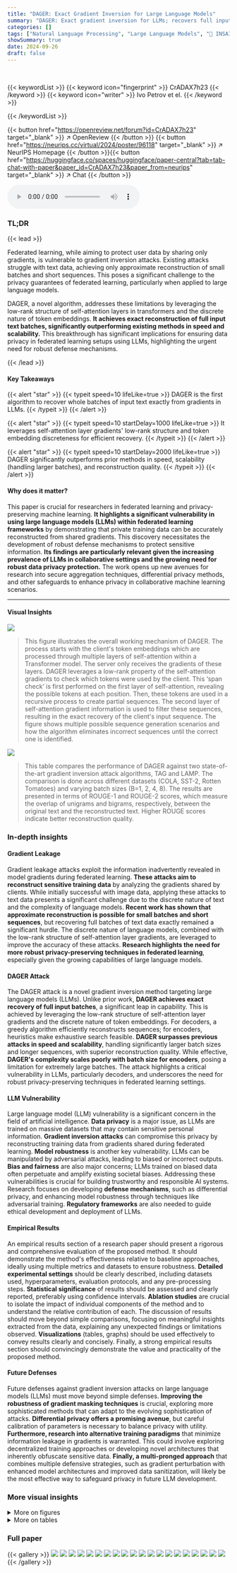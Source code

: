```yaml
---
title: "DAGER: Exact Gradient Inversion for Large Language Models"
summary: "DAGER: Exact gradient inversion for LLMs; recovers full input text batches precisely."
categories: []
tags: ["Natural Language Processing", "Large Language Models", "🏢 INSAIT",]
showSummary: true
date: 2024-09-26
draft: false
---
```


<br>

{{< keywordList >}}
{{< keyword icon="fingerprint" >}} CrADAX7h23 {{< /keyword >}}
{{< keyword icon="writer" >}} Ivo Petrov et el. {{< /keyword >}}
 
{{< /keywordList >}}

{{< button href="https://openreview.net/forum?id=CrADAX7h23" target="_blank" >}}
↗ OpenReview
{{< /button >}}
{{< button href="https://neurips.cc/virtual/2024/poster/96118" target="_blank" >}}
↗ NeurIPS Homepage
{{< /button >}}{{< button href="https://huggingface.co/spaces/huggingface/paper-central?tab=tab-chat-with-paper&paper_id=CrADAX7h23&paper_from=neurips" target="_blank" >}}
↗ Chat
{{< /button >}}



<audio controls>
    <source src="https://ai-paper-reviewer.com/CrADAX7h23/podcast.wav" type="audio/wav">
    Your browser does not support the audio element.
</audio>


### TL;DR


{{< lead >}}

Federated learning, while aiming to protect user data by sharing only gradients, is vulnerable to gradient inversion attacks.  Existing attacks struggle with text data, achieving only approximate reconstruction of small batches and short sequences. This poses a significant challenge to the privacy guarantees of federated learning, particularly when applied to large language models. 

DAGER, a novel algorithm, addresses these limitations by leveraging the low-rank structure of self-attention layers in transformers and the discrete nature of token embeddings.  **It achieves exact reconstruction of full input text batches, significantly outperforming existing methods in speed and scalability.**  This breakthrough has significant implications for ensuring data privacy in federated learning setups using LLMs, highlighting the urgent need for robust defense mechanisms.

{{< /lead >}}


#### Key Takeaways

{{< alert "star" >}}
{{< typeit speed=10 lifeLike=true >}} DAGER is the first algorithm to recover whole batches of input text exactly from gradients in LLMs. {{< /typeit >}}
{{< /alert >}}

{{< alert "star" >}}
{{< typeit speed=10 startDelay=1000 lifeLike=true >}} It leverages self-attention layer gradients' low-rank structure and token embedding discreteness for efficient recovery. {{< /typeit >}}
{{< /alert >}}

{{< alert "star" >}}
{{< typeit speed=10 startDelay=2000 lifeLike=true >}} DAGER significantly outperforms prior methods in speed, scalability (handling larger batches), and reconstruction quality. {{< /typeit >}}
{{< /alert >}}

#### Why does it matter?
This paper is crucial for researchers in federated learning and privacy-preserving machine learning.  **It highlights a significant vulnerability in using large language models (LLMs) within federated learning frameworks** by demonstrating that private training data can be accurately reconstructed from shared gradients.  This discovery necessitates the development of robust defense mechanisms to protect sensitive information. **Its findings are particularly relevant given the increasing prevalence of LLMs in collaborative settings and the growing need for robust data privacy protection.** The work opens up new avenues for research into secure aggregation techniques, differential privacy methods, and other safeguards to enhance privacy in collaborative machine learning scenarios.

------
#### Visual Insights



![](https://ai-paper-reviewer.com/CrADAX7h23/figures_3_1.jpg)

> This figure illustrates the overall working mechanism of DAGER.  The process starts with the client's token embeddings which are processed through multiple layers of self-attention within a Transformer model. The server only receives the gradients of these layers.  DAGER leverages a low-rank property of the self-attention gradients to check which tokens were used by the client. This ‘span check’ is first performed on the first layer of self-attention, revealing the possible tokens at each position. Then, these tokens are used in a recursive process to create partial sequences.  The second layer of self-attention gradient information is used to filter these sequences, resulting in the exact recovery of the client's input sequence. The figure shows multiple possible sequence generation scenarios and how the algorithm eliminates incorrect sequences until the correct one is identified.





![](https://ai-paper-reviewer.com/CrADAX7h23/tables_2_1.jpg)

> This table compares the performance of DAGER against two state-of-the-art gradient inversion attack algorithms, TAG and LAMP.  The comparison is done across different datasets (COLA, SST-2, Rotten Tomatoes) and varying batch sizes (B=1, 2, 4, 8).  The results are presented in terms of ROUGE-1 and ROUGE-2 scores, which measure the overlap of unigrams and bigrams, respectively, between the original text and the reconstructed text.  Higher ROUGE scores indicate better reconstruction quality.





### In-depth insights


#### Gradient Leakage
Gradient leakage attacks exploit the information inadvertently revealed in model gradients during federated learning.  **These attacks aim to reconstruct sensitive training data** by analyzing the gradients shared by clients.  While initially successful with image data, applying these attacks to text data presents a significant challenge due to the discrete nature of text and the complexity of language models.  **Recent work has shown that approximate reconstruction is possible for small batches and short sequences**, but recovering full batches of text data exactly remained a significant hurdle.  The discrete nature of language models, combined with the low-rank structure of self-attention layer gradients, are leveraged to improve the accuracy of these attacks.  **Research highlights the need for more robust privacy-preserving techniques in federated learning**, especially given the growing capabilities of large language models.

#### DAGER Attack
The DAGER attack is a novel gradient inversion method targeting large language models (LLMs). Unlike prior work, **DAGER achieves exact recovery of full input batches**, a significant leap in capability.  This is achieved by leveraging the low-rank structure of self-attention layer gradients and the discrete nature of token embeddings.  For decoders, a greedy algorithm efficiently reconstructs sequences; for encoders, heuristics make exhaustive search feasible.  **DAGER surpasses previous attacks in speed and scalability**, handling significantly larger batch sizes and longer sequences, with superior reconstruction quality. While effective, **DAGER's complexity scales poorly with batch size for encoders**, posing a limitation for extremely large batches.  The attack highlights a critical vulnerability in LLMs, particularly decoders, and underscores the need for robust privacy-preserving techniques in federated learning settings.

#### LLM Vulnerability
Large language model (LLM) vulnerability is a significant concern in the field of artificial intelligence. **Data privacy** is a major issue, as LLMs are trained on massive datasets that may contain sensitive personal information.  **Gradient inversion attacks** can compromise this privacy by reconstructing training data from gradients shared during federated learning.  **Model robustness** is another key vulnerability. LLMs can be manipulated by adversarial attacks, leading to biased or incorrect outputs.  **Bias and fairness** are also major concerns; LLMs trained on biased data often perpetuate and amplify existing societal biases.  Addressing these vulnerabilities is crucial for building trustworthy and responsible AI systems.  Research focuses on developing **defense mechanisms**, such as differential privacy, and enhancing model robustness through techniques like adversarial training.  **Regulatory frameworks** are also needed to guide ethical development and deployment of LLMs.

#### Empirical Results
An empirical results section of a research paper should present a rigorous and comprehensive evaluation of the proposed method.  It should demonstrate the method's effectiveness relative to baseline approaches, ideally using multiple metrics and datasets to ensure robustness.  **Detailed experimental settings** should be clearly described, including datasets used, hyperparameters, evaluation protocols, and any pre-processing steps.  **Statistical significance** of results should be assessed and clearly reported, preferably using confidence intervals.  **Ablation studies** are crucial to isolate the impact of individual components of the method and to understand the relative contribution of each.  The discussion of results should move beyond simple comparisons, focusing on meaningful insights extracted from the data, explaining any unexpected findings or limitations observed.  **Visualizations** (tables, graphs) should be used effectively to convey results clearly and concisely. Finally, a strong empirical results section should convincingly demonstrate the value and practicality of the proposed method.

#### Future Defenses
Future defenses against gradient inversion attacks on large language models (LLMs) must move beyond simple defenses.  **Improving the robustness of gradient masking techniques** is crucial, exploring more sophisticated methods that can adapt to the evolving sophistication of attacks. **Differential privacy offers a promising avenue**, but careful calibration of parameters is necessary to balance privacy with utility.  **Furthermore, research into alternative training paradigms** that minimize information leakage in gradients is warranted. This could involve exploring decentralized training approaches or developing novel architectures that inherently obfuscate sensitive data.  **Finally, a multi-pronged approach** that combines multiple defensive strategies, such as gradient perturbation with enhanced model architectures and improved data sanitization, will likely be the most effective way to safeguard privacy in future LLM development.


### More visual insights

<details>
<summary>More on figures
</summary>


![](https://ai-paper-reviewer.com/CrADAX7h23/figures_5_1.jpg)

> This figure shows the impact of applying a filtering method based on the low rank structure of gradients (L1 filtering) and an additional filtering step using the gradients of the second self-attention layer (L1+L2 filtering).  It demonstrates how these filtering techniques narrow down the number of candidate tokens to a much smaller subset compared to the ground truth number of tokens.  The x-axis represents the threshold used for filtering, while the y-axis shows the number of tokens remaining after filtering. The figure suggests that the combined L1+L2 filtering is more effective at identifying the correct tokens than L1 filtering alone. The effectiveness of the filtering methods is particularly evident at smaller threshold values.


![](https://ai-paper-reviewer.com/CrADAX7h23/figures_6_1.jpg)

> This ablation study visualizes the effect of different rank thresholds (Δb) on the reconstruction accuracy of the DAGER algorithm for encoder architectures.  It shows how varying the rank threshold impacts the ability of the algorithm to accurately recover tokens from gradients of different sizes.  The dotted line represents the embedding dimension of the GPT-2 model, highlighting a threshold beyond which accurate reconstruction becomes less likely.


![](https://ai-paper-reviewer.com/CrADAX7h23/figures_6_2.jpg)

> This ablation study compares the performance of DAGER on an encoder-based model (BERT) with different batch sizes (B=1, B=4) and with/without heuristics. The results show that DAGER performs near perfectly when B=1, achieving almost 100% accuracy across all tested sequence lengths. However, its performance decreases significantly as the batch size increases to B=4, especially without heuristics. The use of heuristics substantially improves the accuracy for B=4, indicating their importance in handling larger batch sizes in the encoder setting.


</details>




<details>
<summary>More on tables
</summary>


![](https://ai-paper-reviewer.com/CrADAX7h23/tables_5_1.jpg)
> This table compares the performance of DAGER against two state-of-the-art gradient inversion attack algorithms, TAG and LAMP.  The comparison is made across different datasets (COLA, SST-2, Rotten Tomatoes) and varying batch sizes (B=1, 2, 4, 8). The results are evaluated using ROUGE-1 and ROUGE-2 scores, which measure the overlap of unigrams and bigrams, respectively, between the original and reconstructed sequences.  Higher ROUGE scores indicate better reconstruction quality.

![](https://ai-paper-reviewer.com/CrADAX7h23/tables_6_1.jpg)
> This table compares the performance of DAGER against two state-of-the-art gradient inversion algorithms, TAG and LAMP.  The comparison is done across different datasets (COLA, SST-2, Rotten Tomatoes) and varying batch sizes (B=1, 2, 4, 8).  The results are presented as ROUGE-1 and ROUGE-2 scores, which measure the overlap of unigrams and bigrams between the reconstructed and original sequences, respectively.  Higher scores indicate better reconstruction quality.

![](https://ai-paper-reviewer.com/CrADAX7h23/tables_8_1.jpg)
> This table compares the performance of the proposed DAGER algorithm against two state-of-the-art gradient inversion algorithms, TAG and LAMP, across different datasets (COLA, SST-2, Rotten Tomatoes) and batch sizes (B=1, 2, 4, 8).  The results are presented as ROUGE-1 and ROUGE-2 scores, which measure the overlap of unigrams and bigrams between the reconstructed sequences and the ground truth, respectively.  Higher ROUGE scores indicate better reconstruction quality.

![](https://ai-paper-reviewer.com/CrADAX7h23/tables_8_2.jpg)
> This table compares the performance of DAGER against two state-of-the-art gradient inversion attack algorithms, TAG and LAMP.  The comparison is done across different datasets (COLA, SST-2, Rotten Tomatoes) and varying batch sizes (B=1, 2, 4, 8). The results are presented in terms of ROUGE-1 and ROUGE-2 scores, which measure the overlap of unigrams and bigrams respectively between the reconstructed and original sequences. Higher ROUGE scores indicate better reconstruction quality.

![](https://ai-paper-reviewer.com/CrADAX7h23/tables_8_3.jpg)
> This table shows the results of experiments conducted using the FedAvg algorithm on the GPT-2 model.  The experiments were performed on the Rotten Tomatoes dataset with a batch size of 16. The table explores how different hyperparameters (number of epochs, learning rate, and mini-batch size) impact the performance of the gradient inversion attack (DAGER) in terms of ROUGE-1 and ROUGE-2 scores.  ROUGE-1 and ROUGE-2 are metrics that measure the quality of the reconstruction of the original data.

![](https://ai-paper-reviewer.com/CrADAX7h23/tables_9_1.jpg)
> This table presents the main experimental results of DAGER, showing its performance on GPT-2BASE and LLaMa-2 (7B) models for different batch sizes (16, 32, 64, and 128) and datasets (COLA, SST-2, and Rotten Tomatoes).  ROUGE-1 and ROUGE-2 scores are used to evaluate the reconstruction quality. The results demonstrate DAGER's ability to achieve near-perfect reconstructions even at large batch sizes, especially for the larger LLaMa-2 model.

![](https://ai-paper-reviewer.com/CrADAX7h23/tables_19_1.jpg)
> This table lists the specifications of the language models used in the paper's experiments.  For each model, it provides the model type (encoder or decoder), the number of layers, the hidden dimension (d), the number of attention heads, the feed-forward size, the vocabulary size (V), the type of positional embedding used, and the total number of parameters.

![](https://ai-paper-reviewer.com/CrADAX7h23/tables_19_2.jpg)
> This table compares the performance of DAGER against two state-of-the-art gradient inversion attack algorithms, TAG and LAMP.  The comparison is done across different datasets (COLA, SST-2, Rotten Tomatoes) and varying batch sizes (B=1, 2, 4, 8). The results are measured using ROUGE-1 and ROUGE-2 scores, which evaluate the overlap of unigrams and bigrams between the reconstructed and original sequences, respectively.  Higher ROUGE scores indicate better reconstruction quality.

![](https://ai-paper-reviewer.com/CrADAX7h23/tables_20_1.jpg)
> This table compares the performance of DAGER against two state-of-the-art gradient inversion algorithms, TAG and LAMP, across different batch sizes (B=1, 2, 4, 8) and datasets (COLA, SST-2, Rotten Tomatoes).  The results are presented in terms of ROUGE-1 and ROUGE-2 scores, which measure the overlap of unigrams and bigrams, respectively, between the reconstructed and original sequences.  Higher ROUGE scores indicate better reconstruction quality.

![](https://ai-paper-reviewer.com/CrADAX7h23/tables_21_1.jpg)
> This table compares the performance of DAGER against two state-of-the-art gradient inversion algorithms, TAG and LAMP, across different batch sizes and datasets.  It shows the ROUGE-1 and ROUGE-2 scores, which measure the overlap of unigrams and bigrams respectively between the original text and the reconstructed text.  Higher ROUGE scores indicate better reconstruction quality.

![](https://ai-paper-reviewer.com/CrADAX7h23/tables_21_2.jpg)
> This table compares the performance of DAGER against two state-of-the-art gradient inversion attack algorithms, TAG and LAMP, across various datasets and batch sizes.  It shows ROUGE-1 and ROUGE-2 scores, which measure the overlap of unigrams and bigrams respectively, to evaluate the quality of the reconstructed sequences.  The table highlights the significant improvement in reconstruction quality, achieved by DAGER, particularly for larger batch sizes.

![](https://ai-paper-reviewer.com/CrADAX7h23/tables_22_1.jpg)
> This table presents the results of experiments evaluating the performance of the DAGER attack against a model protected with differential privacy.  The experiments were conducted on the GPT-2 model using the Rotten Tomatoes dataset with a batch size of 1.  Different levels of Gaussian noise (σ) were added to the gradients, and the ROUGE-1 and ROUGE-2 scores, which measure the quality of the reconstructed text, were recorded for each noise level.  The results show how the effectiveness of the DAGER attack decreases as the level of noise increases.

![](https://ai-paper-reviewer.com/CrADAX7h23/tables_22_2.jpg)
> This table presents results from several supplementary experiments to further illustrate DAGER's versatility and robustness.  It shows the performance of DAGER under different model sizes (LLaMa-3 70B and LLaMa-3.1 8B), different loss functions (Frobenius norm loss and the standard cross-entropy loss), different activation functions (ReLU activation), and with LoRA (Low-Rank Adaptation) finetuning. The results demonstrate near-perfect reconstruction across various settings and modifications. This highlights the effectiveness of DAGER across different model architectures and fine-tuning methods.

</details>




### Full paper

{{< gallery >}}
<img src="https://ai-paper-reviewer.com/CrADAX7h23/1.png" class="grid-w50 md:grid-w33 xl:grid-w25" />
<img src="https://ai-paper-reviewer.com/CrADAX7h23/2.png" class="grid-w50 md:grid-w33 xl:grid-w25" />
<img src="https://ai-paper-reviewer.com/CrADAX7h23/3.png" class="grid-w50 md:grid-w33 xl:grid-w25" />
<img src="https://ai-paper-reviewer.com/CrADAX7h23/4.png" class="grid-w50 md:grid-w33 xl:grid-w25" />
<img src="https://ai-paper-reviewer.com/CrADAX7h23/5.png" class="grid-w50 md:grid-w33 xl:grid-w25" />
<img src="https://ai-paper-reviewer.com/CrADAX7h23/6.png" class="grid-w50 md:grid-w33 xl:grid-w25" />
<img src="https://ai-paper-reviewer.com/CrADAX7h23/7.png" class="grid-w50 md:grid-w33 xl:grid-w25" />
<img src="https://ai-paper-reviewer.com/CrADAX7h23/8.png" class="grid-w50 md:grid-w33 xl:grid-w25" />
<img src="https://ai-paper-reviewer.com/CrADAX7h23/9.png" class="grid-w50 md:grid-w33 xl:grid-w25" />
<img src="https://ai-paper-reviewer.com/CrADAX7h23/10.png" class="grid-w50 md:grid-w33 xl:grid-w25" />
<img src="https://ai-paper-reviewer.com/CrADAX7h23/11.png" class="grid-w50 md:grid-w33 xl:grid-w25" />
<img src="https://ai-paper-reviewer.com/CrADAX7h23/12.png" class="grid-w50 md:grid-w33 xl:grid-w25" />
<img src="https://ai-paper-reviewer.com/CrADAX7h23/13.png" class="grid-w50 md:grid-w33 xl:grid-w25" />
<img src="https://ai-paper-reviewer.com/CrADAX7h23/14.png" class="grid-w50 md:grid-w33 xl:grid-w25" />
<img src="https://ai-paper-reviewer.com/CrADAX7h23/15.png" class="grid-w50 md:grid-w33 xl:grid-w25" />
<img src="https://ai-paper-reviewer.com/CrADAX7h23/16.png" class="grid-w50 md:grid-w33 xl:grid-w25" />
<img src="https://ai-paper-reviewer.com/CrADAX7h23/17.png" class="grid-w50 md:grid-w33 xl:grid-w25" />
<img src="https://ai-paper-reviewer.com/CrADAX7h23/18.png" class="grid-w50 md:grid-w33 xl:grid-w25" />
<img src="https://ai-paper-reviewer.com/CrADAX7h23/19.png" class="grid-w50 md:grid-w33 xl:grid-w25" />
<img src="https://ai-paper-reviewer.com/CrADAX7h23/20.png" class="grid-w50 md:grid-w33 xl:grid-w25" />
{{< /gallery >}}